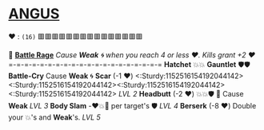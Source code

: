 # [**__ANGUS__**](<https://youtu.be/EQmIBHObtCs>)
:heart: : `(16)` :red_square::red_square::red_square::red_square::red_square::red_square::red_square::red_square::red_square::red_square::red_square::red_square::red_square::red_square::red_square: 

:anger: [**Battle Rage**](https://media.discordapp.net/attachments/1056365502101979146/1168051982716641380/angus.jpg?ex=65505c2e&is=653de72e&hm=4a721548187614414b74e3d1daa5603f54ae865417fe60be64ad364dc02ad0e1&=)
*Cause __Weak__ :cyclone: when you reach 4 or less :heart:. Kills grant +2 :heart:*
=-=-=-=-=-=-=-=-=-=-=-=-=-=-=-=-=-=-=-=
**Hatchet**  :boom::boom: 
**Gauntlet** :shield::shield:
**Battle-Cry** Cause __Weak__ :cyclone:
**Scar** (-1 :heart:) <:Sturdy:1152516154192044142><:Sturdy:1152516154192044142><:Sturdy:1152516154192044142><:Sturdy:1152516154192044142> *LVL 2*
**Headbutt** (-2 :heart:) :boom::boom::shield: :twisted_rightwards_arrows: Cause __Weak__ *LVL 3*
**Body Slam** -:heart::boom::no_entry_sign: per target's :shield: *LVL 4*
**Berserk** (-8 :heart:) Double your :boom:'s and __Weak__'s. *LVL 5*